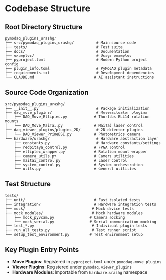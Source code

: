 # Codebase Structure

## Root Directory Structure
```
pymodaq_plugins_urashg/
├── src/pymodaq_plugins_urashg/          # Main source code
├── tests/                               # Test suite
├── docs/                                # Documentation
├── examples/                            # Usage examples
├── pyproject.toml                       # Modern Python project config
├── plugin_info.toml                     # PyMoDAQ plugin metadata
├── requirements.txt                     # Development dependencies
└── CLAUDE.md                           # AI assistant instructions
```

## Source Code Organization
```
src/pymodaq_plugins_urashg/
├── __init__.py                          # Package initialization
├── daq_move_plugins/                    # Move/actuator plugins
│   ├── DAQ_Move_Elliptec.py            # Thorlabs ELL14 rotation mounts
│   └── DAQ_Move_MaiTai.py              # MaiTai laser control
├── daq_viewer_plugins/plugins_2D/       # 2D detector plugins
│   └── DAQ_Viewer_PrimeBSI.py          # Photometrics camera
└── hardware/urashg/                     # Hardware abstraction layer
    ├── constants.py                     # Hardware constants/settings
    ├── redpitaya_control.py            # FPGA control
    ├── elliptec_wrapper.py             # Rotation mount wrapper
    ├── camera_utils.py                 # Camera utilities
    ├── maitai_control.py               # Laser control
    ├── system_control.py               # System orchestration
    └── utils.py                        # General utilities
```

## Test Structure
```
tests/
├── unit/                               # Fast isolated tests
├── integration/                        # Hardware integration tests
├── mock/                              # Mock device tests
├── mock_modules/                      # Mock hardware modules
│   ├── mock_pyvcam.py                # Camera mocking
│   └── mock_serial.py                # Serial communication mocking
├── test_*.py                          # Individual plugin tests
├── run_all_tests.py                   # Test runner script
└── setup_test_environment.py         # Test environment setup
```

## Key Plugin Entry Points
- **Move Plugins**: Registered in `pyproject.toml` under `pymodaq.move_plugins`
- **Viewer Plugins**: Registered under `pymodaq.viewer_plugins`
- **Hardware Modules**: Importable from `hardware.urashg` namespace